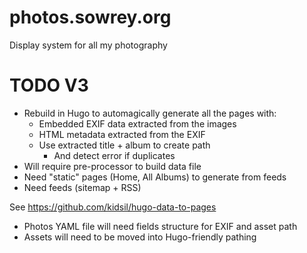 # photos.sowrey.org
Display system for all my photography

# TODO V3
- Rebuild in Hugo to automagically generate all the pages with:
    - Embedded EXIF data extracted from the images
    - HTML metadata extracted from the EXIF
    - Use extracted title + album to create path
        - And detect error if duplicates
- Will require pre-processor to build data file
- Need "static" pages (Home, All Albums) to generate from feeds
- Need feeds (sitemap + RSS)

See https://github.com/kidsil/hugo-data-to-pages
- Photos YAML file will need fields structure for EXIF and asset path
- Assets will need to be moved into Hugo-friendly pathing
